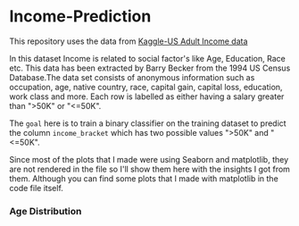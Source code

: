# Income-Prediction
This repository uses the data from [Kaggle-US Adult Income data](https://www.kaggle.com/johnolafenwa/us-census-data#adult-training.csv)

In this dataset Income is related to social factor's like Age, Education, Race etc.
This data has been extracted by Barry Becker from the 1994 US Census Database.The data set consists of anonymous information such as occupation, age, native country, race, capital gain, capital loss, education, work class and more. Each row is labelled as either having a salary greater than ">50K" or "<=50K".

The `goal` here is to train a binary classifier on the training dataset to predict the column `income_bracket` which has two possible values ">50K" and "<=50K".

Since most of the plots that I made were using Seaborn and matplotlib, they are not rendered in the file so I'll show them here with the insights I got from them. Although you can find some plots that I made with matplotlib in the code file itself.

### Age Distribution
